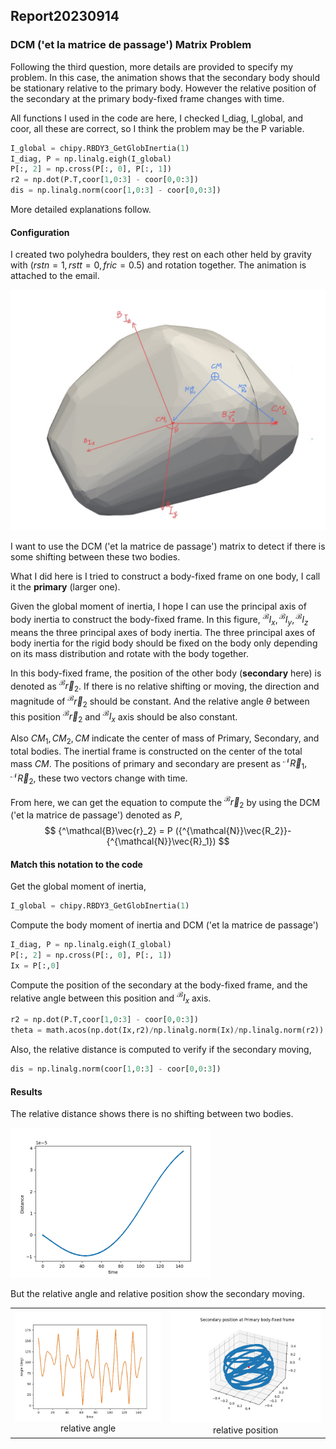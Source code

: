 ## Report20230914



### DCM ('et la matrice de passage') Matrix Problem

Following the third question, more details are provided to specify my problem. In this case, the animation shows that the secondary body should be stationary relative to the primary body. However the relative position of the secondary at the primary body-fixed frame changes with time.

All functions I used in the code are here, I checked I_diag, I_global, and coor, all these are correct, so I think the problem may be the P variable.

```python
I_global = chipy.RBDY3_GetGlobInertia(1)
I_diag, P = np.linalg.eigh(I_global)
P[:, 2] = np.cross(P[:, 0], P[:, 1])
r2 = np.dot(P.T,coor[1,0:3] - coor[0,0:3])
dis = np.linalg.norm(coor[1,0:3] - coor[0,0:3])
```

More detailed explanations follow. 

#### Configuration

I created two polyhedra boulders, they rest on each other held by gravity with ($rstn = 1, rstt = 0, fric = 0.5$) and rotation together. The animation is attached to the email. 



<img src="Report20230914_pic/config.png" alt="config" style="zoom:50%;" />

I want to use the DCM ('et la matrice de passage') matrix to detect if there is some shifting between these two bodies. 

What I did here is I tried to construct a body-fixed frame on one body, I call it the **primary** (larger one). 

Given the global moment of inertia, I hope I can use the principal axis of body inertia to construct the body-fixed frame. In this figure, ${^\mathcal{B}I_x}, {^\mathcal{B}I_y}, {^\mathcal{B}I_z}$ means the three principal axes of body inertia. The three principal axes of body inertia for the rigid body should be fixed on the body only depending on its mass distribution and rotate with the body together. 

In this body-fixed frame, the position of the other body (**secondary** here) is denoted as ${^\mathcal{B}\vec{r}_2}$. If there is no relative shifting or moving, the direction and magnitude of ${^\mathcal{B}\vec{r}_2}$ should be constant. And the relative angle $\theta$ between this position ${^\mathcal{B}\vec{r}_2}$ and ${^\mathcal{B}I_x}$ axis should be also constant.

Also $CM_1, CM_2, CM$ indicate the center of mass of Primary, Secondary, and total bodies. The inertial frame is constructed on the center of the total mass $CM$.  The positions of primary and secondary are present as ${^\mathcal{N}\vec{R}_1}, {^\mathcal{N}\vec{R}_2}$, these two vectors change with time.

From here, we can get the equation to compute the ${^\mathcal{B}\vec{r}_2}$ by using the DCM ('et la matrice de passage') denoted as $P$,
$$
{^\mathcal{B}\vec{r}_2} = P ({^{\mathcal{N}}\vec{R_2}}-{^{\mathcal{N}}\vec{R}_1})
$$

 #### Match this notation to the code

Get the global moment of inertia,

```python
I_global = chipy.RBDY3_GetGlobInertia(1)
```

Compute the body moment of inertia and DCM ('et la matrice de passage')

```python
I_diag, P = np.linalg.eigh(I_global)
P[:, 2] = np.cross(P[:, 0], P[:, 1])
Ix = P[:,0]
```

Compute the position of the secondary at the body-fixed frame, and the relative angle between this position and ${^\mathcal{B}I_x}$ axis.

```python
r2 = np.dot(P.T,coor[1,0:3] - coor[0,0:3])
theta = math.acos(np.dot(Ix,r2)/np.linalg.norm(Ix)/np.linalg.norm(r2))
```

Also, the relative distance is computed to verify if the secondary moving,

```python
dis = np.linalg.norm(coor[1,0:3] - coor[0,0:3])
```

#### Results

The relative distance shows there is no shifting between two bodies.

<img src="Report20230914_pic/distance.png" alt="distance" style="zoom:50%;" />

But the relative angle and relative position show the secondary moving.

<table>
    <tr>
        <td ><center><img src="./Report20230914_pic/angle.png" >relative angle </center></td>
        <td ><center><img src="./Report20230914_pic/position.png" >relative position </center></td>
    </tr>
</table> 
